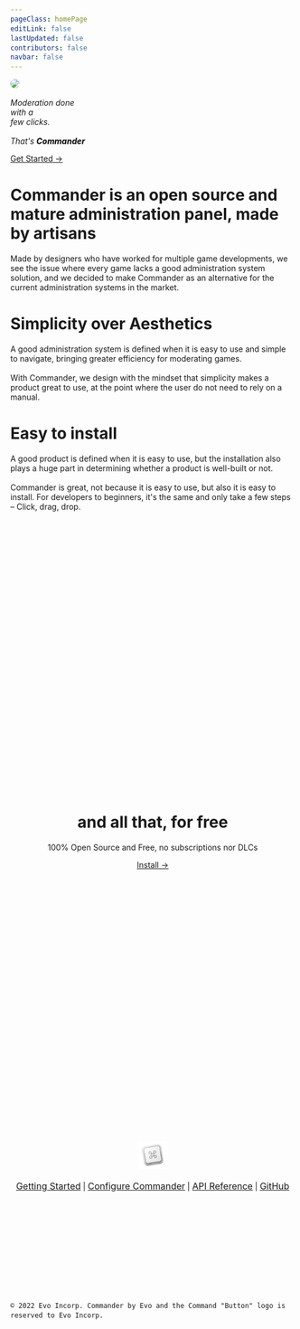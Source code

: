 ```yaml
---
pageClass: homePage
editLink: false
lastUpdated: false
contributors: false
navbar: false
---
```


<div class="page">
<div class="top">
<img src="/images/banner.png" style="object-fit: cover; border-radius: 15px" height=70px>
<p class="title">
    <span><i style="--i: 1">Moderation</i></span>
    <span><i style="--i: 1">done</i></span>
    <br>
    <span><i style="--i: 2">with</i></span>
    <span><i style="--i: 2">a</i></span>
    <br>
    <span><i style="--i: 3">few</i></span>
    <span><i style="--i: 4">clicks.</i></span>
    <br>
    <br>
    <span><i style="--i: 12">That's</i></span>
    <span><i style="--i: 14; font-weight:800 ">Commander</i></span>
</p>
<a href="./home/intro.html">Get Started →</a>
</div>

<div class="content">
<h1>Commander is an open source and mature administration panel, made by artisans</h1>
<p>Made by designers who have worked for multiple game developments, we see the issue where every game lacks a good administration system solution, and we decided to make Commander as an alternative for the current administration systems in the market.</p>

<h1>Simplicity over Aesthetics</h1>
<p>A good administration system is defined when it is easy to use and simple to navigate, bringing greater efficiency for moderating games.<br><br>With Commander, we design with the mindset that simplicity makes a product great to use, at the point where the user do not need to rely on a manual.</p>

<h1>Easy to install</h1>
<p>A good product is defined when it is easy to use, but the installation also plays a huge part in determining whether a product is well-built or not.<br><br>Commander is great, not because it is easy to use, but also it is easy to install. For developers to beginners, it's the same and only take a few steps – Click, drag, drop.</p>
</div>

<div align="center" style="padding-top: 30rem; padding-bottom: 30rem">
<h1>and all that, for free</h1>
<p style="padding: 0">100% Open Source and Free, no subscriptions nor DLCs</p>
<a href="./home/intro.html" style="margin: 0">Install →</a>
</div>
</div>
<div align="center" style="padding-bottom: 12rem">
<img src="/images/icon.png" height=50>
<br>
<br>
<a href="./home/intro.html" style="margin: 0; font-size: 1rem; font-weight: 400">Getting Started</a> | <a href="./guides/config/intro.html" style="margin: 0; font-size: 1rem; font-weight: 400">Configure Commander</a> | <a href="./ref/api.html" style="margin: 0; font-size: 1rem; font-weight: 400">API Reference</a> | <a href="https://github.com/7kayoh/commander.git" style="margin: 0; font-size: 1rem; font-weight: 400">GitHub</a>
</div>
<code>© 2022 Evo Incorp. Commander by Evo and the Command "Button" logo is reserved to Evo Incorp.</code>